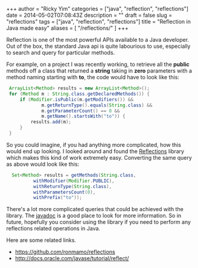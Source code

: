 +++
author = "Ricky Yim"
categories = ["java", "reflection", "reflections"]
date = 2014-05-02T07:08:43Z
description = ""
draft = false
slug = "reflections"
tags = ["java", "reflection", "reflections"]
title = "Reflection in Java made easy"
aliases = [
    "/reflections/"
]
+++

Reflection is one of the most powerful APIs available to a Java developer. Out of the box, the standard Java api is quite labourious to use, especially to search and query for particular methods. 

For example, on a project I was recently working, to retrieve all the **public** methods off a class that returned a **string** taking in **zero** parameters with a method naming starting with **to**, the code would have to look like this:

```java
 ArrayList<Method> results = new ArrayList<Method>();     
 for (Method m : String.class.getDeclaredMethods()) {                
     if (Modifier.isPublic(m.getModifiers()) &&           
             m.getReturnType().equals(String.class) &&    
             m.getParameterCount() == 0 &&                
             m.getName().startsWith("to")) {              
         results.add(m);                                  
     }                                                    
 }                                                                                                                  
```

So you could imagine, if you had anything more complicated, how this would end up looking. I looked around and found the [Reflections](https://github.com/ronmamo/reflections) library which makes this kind of work extremely easy. Converting the same query as above would look like this:

```java
  Set<Method> results = getMethods(String.class,
          withModifier(Modifier.PUBLIC),
          withReturnType(String.class),     
          withParametersCount(0),
          withPrefix("to"));                                              
```

There's a lot more complicated queries that could be achieved with the library. The [javadoc](http://reflections.googlecode.com/svn/trunk/reflections/javadoc/apidocs/index.html?org/reflections/Reflections.html) is a good place to look for more information. So in future, hopefully you consider using the library if you need to perform any reflections related operations in Java.

Here are some related links.

* https://github.com/ronmamo/reflections
* http://docs.oracle.com/javase/tutorial/reflect/